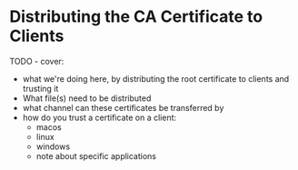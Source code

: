 # Distributing the CA Certificate to Clients
TODO - cover:

- what we're doing here, by distributing the root certificate to clients and trusting it
- What file(s) need to be distributed
- what channel can these certificates be transferred by
- how do you trust a certificate on a client:
    - macos
    - linux
    - windows
    - note about specific applications
